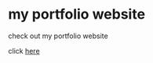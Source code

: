 # my portfolio website

check out my portfolio website

click [here](https://theniyirichard.github.io/website/)
